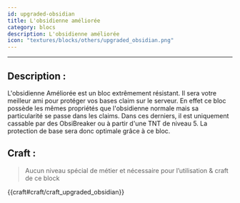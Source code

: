 ```yaml
---
id: upgraded-obsidian
title: L'obsidienne améliorée
category: blocs
description: L'obsidienne améliorée
icon: "textures/blocks/others/upgraded_obsidian.png"
---
```

___
## Description : 

L'obsidienne Améliorée est un bloc extrêmement résistant. Il sera votre meilleur ami pour protéger vos bases claim sur le serveur. 
En effet ce bloc possède les mêmes propriétés que l'obsidienne normale mais sa particularité se passe dans les claims. Dans ces derniers, il est uniquement cassable par des ObsiBreaker ou à partir d'une TNT de niveau 5. 
La protection de base sera donc optimale grâce à ce bloc. 

## Craft : 

> Aucun niveau spécial de métier et nécessaire pour l’utilisation & craft de ce block 

{{craft#craft/craft_upgraded_obsidian}}  

